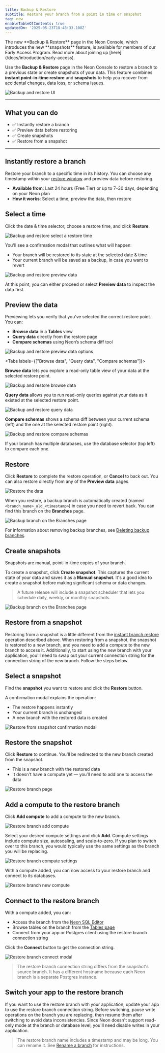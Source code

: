 ```yaml
---
title: Backup & Restore
subtitle: Restore your branch from a point in time or snapshot
tag: new
enableTableOfContents: true
updatedOn: '2025-05-23T18:48:33.108Z'
---
```


<Admonition type="comingSoon" title="Snapshots in Early Access">
The new **Backup & Restore** page in the Neon Console, which introduces the new **snapshots** feature, is available for members of our Early Access Program. Read more about joining up [here](/docs/introduction/early-access).
</Admonition>

Use the **Backup & Restore** page in the Neon Console to restore a branch to a previous state or create snapshots of your data. This feature combines **instant point-in-time restore** and **snapshots** to help you recover from accidental changes, data loss, or schema issues.

![Backup and restore UI](/docs/guides/backup_restore_ui.png)

---

## What you can do

- ✅ Instantly restore a branch
- ✅ Preview data before restoring
- ✅ Create snapshots
- ✅ Restore from a snapshot

---

## Instantly restore a branch

Restore your branch to a specific time in its history. You can choose any timestamp within your [restore window](/docs/manage/projects#configure-your-restore-window) and preview data before restoring.

- **Available from**: Last 24 hours (Free Tier) or up to 7–30 days, depending on your Neon plan
- **How it works**: Select a time, preview the data, then restore

<Steps>

## Select a time

Click the date & time selector, choose a restore time, and click **Restore**.

![Backup and restore select a restore time](/docs/guides/backup_restore_select_time.png)

You'll see a confirmation modal that outlines what will happen:

- Your branch will be restored to its state at the selected date & time
- Your current branch will be saved as a backup, in case you want to revert

![Backup and restore preview data](/docs/guides/backup_restore_preview_modal.png)

At this point, you can either proceed or select **Preview data** to inspect the data first.

## Preview the data

Previewing lets you verify that you've selected the correct restore point. You can:

- **Browse data** in a **Tables** view
- **Query data** directly from the restore page
- **Compare schemas** using Neon’s schema diff tool

![Backup and restore preview data options](/docs/guides/backup_restore_preview_options.png)

<Tabs labels={["Browse data", "Query data", "Compare schemas"]}>

<TabItem>

**Browse data** lets you explore a read-only table view of your data at the selected restore point.

![Backup and restore browse data](/docs/guides/backup_restore_browse_data.png)

</TabItem>

<TabItem>

**Query data** allows you to run read-only queries against your data as it existed at the selected restore point.

![Backup and restore query data](/docs/guides/backup_restore_query_data.png)

</TabItem>

<TabItem>

**Compare schemas** shows a schema diff between your current schema (left) and the one at the selected restore point (right).

![Backup and restore compare schemas](/docs/guides/backup_restore_compare_schemas.png)

If your branch has multiple databases, use the database selector (top left) to compare each one.

</TabItem>

</Tabs>

## Restore

Click **Restore** to complete the restore operation, or **Cancel** to back out. You can also restore directly from any of the **Preview data** pages.

![Restore the data](/docs/guides/backup_restore_preview_modal.png)

When you restore, a backup branch is automatically created (named `<branch_name>_old_<timestamp>`) in case you need to revert back. You can find this branch on the **Branches** page.

![Backup branch on the Branches page](/docs/guides/backup_restore_backup_branch.png)

For information about removing backup branches, see [Deleting backup branches](/docs/introduction/branch-restore#deleting-backup-branches).

</Steps>

## Create snapshots

Snapshots are manual, point-in-time copies of your branch.

To create a snapshot, click **Create snapshot**. This captures the current state of your data and saves it as a **Manual snapshot**. It's a good idea to create a snapshot before making significant schema or data changes.

> A future release will include a snapshot scheduler that lets you schedule daily, weekly, or monthly snapshots.

![Backup branch on the Branches page](/docs/guides/backup_restore_create_snapshot.png)

## Restore from a snapshot

Restoring from a snapshot is a little different from the [instant branch restore](#instantly-restore-a-branch) operation described above. When restoring from a snapshot, the snapshot is restored to a new branch, and you need to add a compute to the new branch to access it. Additionally, to start using the new branch with your application, you'll need to swap out your current connection string for the connection string of the new branch. Follow the steps below.

<Steps>

## Select a snapshot

Find the **snapshot** you want to restore and click the **Restore** button.

A confirmation modal explains the operation:

- The restore happens instantly
- Your current branch is unchanged
- A new branch with the restored data is created

![Restore from snapshot confirmation modal](/docs/guides/backup_restore_create_snapshot_modal.png)

## Restore the snapshot

Click **Restore** to continue. You'll be redirected to the new branch created from the snapshot.

- This is a new branch with the restored data
- It doesn't have a compute yet — you’ll need to add one to access the data

![Restore branch page](/docs/guides/backup_restore_restored_snapshot.png)

## Add a compute to the restore branch

Click **Add compute** to add a compute to the new branch.

![Restore branch add compute](/docs/guides/backup_restore_add_compute.png)

Select your desired compute settings and click **Add**. Compute settings include compute size, autoscaling, and scale-to-zero. If you plan to switch over to this branch, you would typically use the same settings as the branch you will be replacing.

![Restore branch compute settings](/docs/guides/backup_restore_compute_settings.png)

With a compute added, you can now access to your restore branch and connect to its databases.

![Restore branch new compute](/docs/guides/backup_restore_new_compute.png)

## Connect to the restore branch

With a compute added, you can:

- Access the branch from the [Neon SQL Editor](/docs/get-started-with-neon/query-with-neon-sql-editor)
- Browse tables on the branch from the [Tables page](/docs/guides/tables)
- Connect from your app or Postgres client using the restore branch connection string

Click the **Connect** button to get the connection string.

![Restore branch connect modal](/docs/guides/backup_restore_connect_modal.png)

> The restore branch connection string differs from the snapshot's source branch. It has a different hostname because each Neon branch is a separate Postgres instance.

## Switch your app to the restore branch

If you want to use the restore branch with your application, update your app to use the restore branch connection string. Before switching, pause write operations on the branch you are replacing, then resume them after switching to avoid data inconsistencies. Since Neon doesn't support read-only mode at the branch or database level, you'll need disable writes in your application.

> The restore branch name includes a timestamp and may be long. You can rename it. See [Rename a branch](/docs/manage/branches#rename-a-branch) for instructions.

</Steps>

<NeedHelp/>
